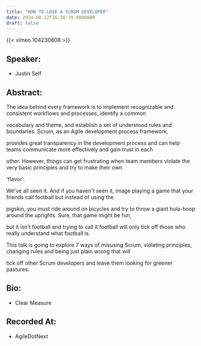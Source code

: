 ```yaml
---
title: "HOW TO LOSE A SCRUM DEVELOPER"
date: 2014-08-22T16:38:39.0000000
draft: false
---
```


{{< vimeo 104230808 >}}

## Speaker:

 - Justin Self

## Abstract:

<p>The idea behind every framework is to implement recognizable and consistent workflows and processes, identify a common 

vocabulary and theme, and establish a set of understood rules and boundaries. Scrum, as an Agile development process framework, 

provides great transparency in the development process and can help teams communicate more effectively and gain trust in each 

other. However, things can get frustrating when team members violate the very basic principles and try to make their own 

'flavor'.</p>
<p>
We've all seen it. And if you haven't seen it, image playing a game that your friends call football but instead of using the 

pigskin, you must ride around on bicycles and try to throw a giant hula-hoop around the uprights. Sure, that game might be fun, 

but it isn’t football and trying to call it football will only tick off those who really understand what football is.
</p>
<p>
This talk is going to explore 7 ways of misusing Scrum, violating principles, changing rules and being just plain wrong that will 

tick off other Scrum developers and leave them looking for greener pastures.</p>

## Bio:

 - <p>Clear Measure</p>

## Recorded At:

 - AgileDotNext

